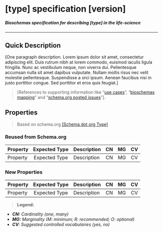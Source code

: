 # **[type] specification [version]**
##### Bioschemas specification for describing [type] in the life-science
***
## Quick Description
[One paragraph description.
Lorem ipsum dolor sit amet, consectetur adipiscing elit. Duis rutrum nibh at lorem commodo, euismod iaculis ligula fringilla. Nunc ac vestibulum neque, non viverra dui. Pellentesque accumsan nulla sit amet dapibus vulputate. Nullam mollis risus nec velit molestie pellentesque. Suspendisse a orci ipsum. Aenean faucibus nisi in justo porttitor congue. Sed porttitor et eros quis feugiat.]

> [References to supporting information like “[use cases][bs]”, “[bioschemas mapping][bs]” and “[schema.org posted issues][bs]”].

## Properties
> Based on schema.org [[Schema dot org Type]][sch_type]

### Reused from Schema.org

| Property | Expected  Type    | Description                      | CN | MG | CV|
|---------|:------------------:|----------------------------------|:--:|:--:|:--:|
| Property | Expected  Type | Description| CN| MG| CV|


### New Properties
| Property | Expected  Type    | Description                      | CN | MG | CV|
|---------|:------------------:|----------------------------------|:--:|:--:|:--:|
| Property | Expected  Type | Description| CN| MG| CV|
>**Legend:**
+ _**CN:** Cardinality (one, many)_
+ _**MG:** Marginality (M: minimum; R: recommended; O: optional)_
+ _**CV**: Suggested controlled vocabularies (yes, no)_


[//]: # (In this secction yo put the web page links so you can reuse them.)
[bs]: <http://bioschemas.org/>
[sch_type]:<http://schema.org/Event>

